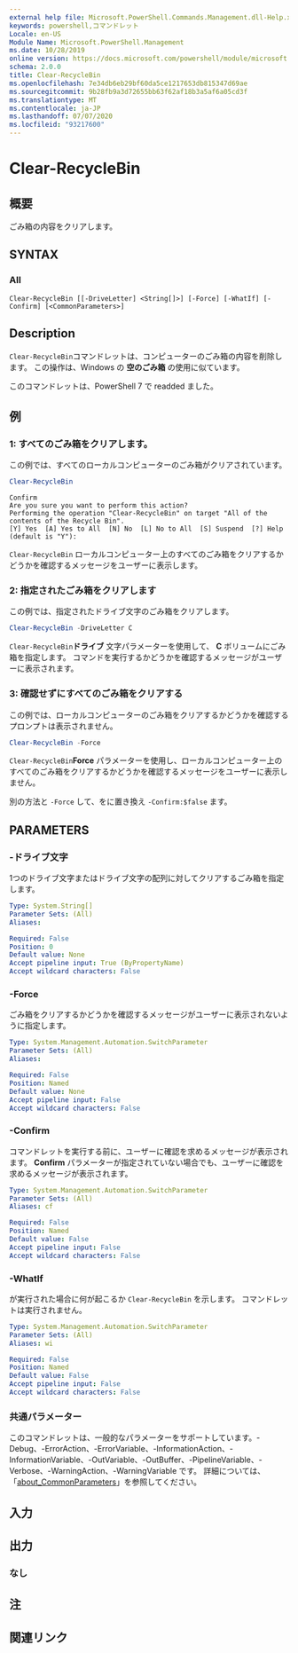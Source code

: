 ```yaml
---
external help file: Microsoft.PowerShell.Commands.Management.dll-Help.xml
keywords: powershell,コマンドレット
Locale: en-US
Module Name: Microsoft.PowerShell.Management
ms.date: 10/28/2019
online version: https://docs.microsoft.com/powershell/module/microsoft.powershell.management/clear-recyclebin?view=powershell-7.1&WT.mc_id=ps-gethelp
schema: 2.0.0
title: Clear-RecycleBin
ms.openlocfilehash: 7e34db6eb29bf60da5ce1217653db815347d69ae
ms.sourcegitcommit: 9b28fb9a3d72655bb63f62af18b3a5af6a05cd3f
ms.translationtype: MT
ms.contentlocale: ja-JP
ms.lasthandoff: 07/07/2020
ms.locfileid: "93217600"
---
```

# Clear-RecycleBin

## 概要
ごみ箱の内容をクリアします。

## SYNTAX

### All

```
Clear-RecycleBin [[-DriveLetter] <String[]>] [-Force] [-WhatIf] [-Confirm] [<CommonParameters>]
```

## Description

`Clear-RecycleBin`コマンドレットは、コンピューターのごみ箱の内容を削除します。 この操作は、Windows の **空のごみ箱** の使用に似ています。

このコマンドレットは、PowerShell 7 で readded ました。

## 例

### 1: すべてのごみ箱をクリアします。

この例では、すべてのローカルコンピューターのごみ箱がクリアされています。

```powershell
Clear-RecycleBin
```

```Output
Confirm
Are you sure you want to perform this action?
Performing the operation "Clear-RecycleBin" on target "All of the contents of the Recycle Bin".
[Y] Yes  [A] Yes to All  [N] No  [L] No to All  [S] Suspend  [?] Help (default is "Y"):
```

`Clear-RecycleBin` ローカルコンピューター上のすべてのごみ箱をクリアするかどうかを確認するメッセージをユーザーに表示します。

### 2: 指定されたごみ箱をクリアします

この例では、指定されたドライブ文字のごみ箱をクリアします。

```powershell
Clear-RecycleBin -DriveLetter C
```

`Clear-RecycleBin`**ドライブ** 文字パラメーターを使用して、 **C** ボリュームにごみ箱を指定します。 コマンドを実行するかどうかを確認するメッセージがユーザーに表示されます。

### 3: 確認せずにすべてのごみ箱をクリアする

この例では、ローカルコンピューターのごみ箱をクリアするかどうかを確認するプロンプトは表示されません。

```powershell
Clear-RecycleBin -Force
```

`Clear-RecycleBin`**Force** パラメーターを使用し、ローカルコンピューター上のすべてのごみ箱をクリアするかどうかを確認するメッセージをユーザーに表示しません。

別の方法と `-Force` して、をに置き換え `-Confirm:$false` ます。

## PARAMETERS

### -ドライブ文字

1つのドライブ文字またはドライブ文字の配列に対してクリアするごみ箱を指定します。

```yaml
Type: System.String[]
Parameter Sets: (All)
Aliases:

Required: False
Position: 0
Default value: None
Accept pipeline input: True (ByPropertyName)
Accept wildcard characters: False
```

### -Force

ごみ箱をクリアするかどうかを確認するメッセージがユーザーに表示されないように指定します。

```yaml
Type: System.Management.Automation.SwitchParameter
Parameter Sets: (All)
Aliases:

Required: False
Position: Named
Default value: None
Accept pipeline input: False
Accept wildcard characters: False
```

### -Confirm

コマンドレットを実行する前に、ユーザーに確認を求めるメッセージが表示されます。 **Confirm** パラメーターが指定されていない場合でも、ユーザーに確認を求めるメッセージが表示されます。

```yaml
Type: System.Management.Automation.SwitchParameter
Parameter Sets: (All)
Aliases: cf

Required: False
Position: Named
Default value: False
Accept pipeline input: False
Accept wildcard characters: False
```

### -WhatIf

が実行された場合に何が起こるか `Clear-RecycleBin` を示します。 コマンドレットは実行されません。

```yaml
Type: System.Management.Automation.SwitchParameter
Parameter Sets: (All)
Aliases: wi

Required: False
Position: Named
Default value: False
Accept pipeline input: False
Accept wildcard characters: False
```

### 共通パラメーター

このコマンドレットは、一般的なパラメーターをサポートしています。-Debug、-ErrorAction、-ErrorVariable、-InformationAction、-InformationVariable、-OutVariable、-OutBuffer、-PipelineVariable、-Verbose、-WarningAction、-WarningVariable です。 詳細については、「[about_CommonParameters](https://go.microsoft.com/fwlink/?LinkID=113216)」を参照してください。

## 入力

## 出力

### なし

## 注

## 関連リンク

